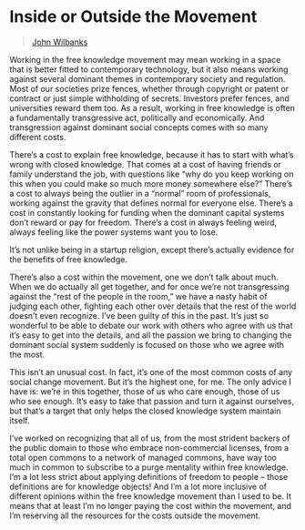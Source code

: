 # Inside or Outside the Movement

> [John Wilbanks](../appendix/attributions.html#john-wilbanks)

<p>Working in the free knowledge movement may mean working in a space
that is better fitted to contemporary technology, but it also means
working against several dominant themes in contemporary society and
regulation. Most of our societies prize fences, whether through
copyright or patent or contract or just simple withholding of
secrets. Investors prefer fences, and universities reward them too. As
a result, working in free knowledge is often a fundamentally
transgressive act, politically and economically. And transgression
against dominant social concepts comes with so many different costs.</p>

<p>There’s a cost to explain free knowledge, because it has to start with
what’s wrong with closed knowledge. That comes at a cost of having
friends or family understand the job, with questions like “why do you
keep working on this when you could make so much more money somewhere
else?” There’s a cost to always being the outlier in a “normal” room
of professionals, working against the gravity that defines normal for
everyone else. There’s a cost in constantly looking for funding when
the dominant capital systems don’t reward or pay for freedom. There’s
a cost in always feeling weird, always feeling like the power systems
want you to lose.</p>

<p>It’s not unlike being in a startup religion, except there’s actually
evidence for the benefits of free knowledge.</p>

<p>There’s also a cost within the movement, one we don’t talk about
much. When we do actually all get together, and for once we’re not
transgressing against the “rest of the people in the room,” we have a
nasty habit of judging each other, fighting each other over details
that the rest of the world doesn’t even recognize. I’ve been guilty of
this in the past. It’s just so wonderful to be able to debate our work
with others who agree with us that it’s easy to get into the details,
and all the passion we bring to changing the dominant social system
suddenly is focused on those who we agree with the most.</p>

<p>This isn’t an unusual cost. In fact, it’s one of the most common costs
of any social change movement. But it’s the highest one, for me. The
only advice I have is: we’re in this together, those of us who care
enough, those of us who see enough. It’s easy to take that passion and
turn it against ourselves, but that’s a target that only helps the
closed knowledge system maintain itself.</p>

<p>I’ve worked on recognizing that all of us, from the most strident
backers of the public domain to those who embrace non-commercial
licenses, from a total open commons to a network of managed commons,
have way too much in common to subscribe to a purge mentality within
free knowledge. I’m a lot less strict about applying definitions of
freedom to people – those definitions are for knowledge objects! And
I’m a lot more inclusive of different opinions within the free
knowledge movement than I used to be. It means that at least I’m no
longer paying the cost within the movement, and I’m reserving all the
resources for the costs outside the movement.</p>
